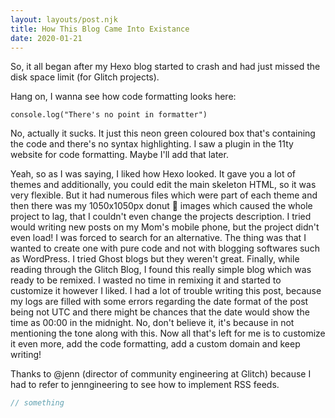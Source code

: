 ```yaml
---
layout: layouts/post.njk
title: How This Blog Came Into Existance
date: 2020-01-21
---
```



So, it all began after my Hexo blog started to crash and had just missed the disk space limit (for Glitch projects).

Hang on, I wanna see how code formatting looks here:

```
console.log("There's no point in formatter")
```

No, actually it sucks. It just this neon green coloured box that's containing the code and there's no syntax highlighting. I saw a plugin in the 11ty website for code formatting. Maybe I'll add that later.

Yeah, so as I was saying, I liked how Hexo looked. It gave you a lot of themes and additionally, you could edit the main skeleton HTML, so it was very flexible. But  it had numerous files which were part of each theme and then there was my 1050x1050px donut 🍩 images which caused the whole project to lag, that I couldn't even change the projects description. I tried would writing new posts on my Mom's mobile phone, but the project didn't even load! I was forced to search for an alternative. The thing was that I wanted to create one with pure code and not with blogging softwares such as WordPress. I tried Ghost blogs but they weren't great. Finally, while reading through the Glitch Blog, I found this really simple blog which was ready to be remixed. I wasted no time in remixing it and started to customize it however I liked. I had a lot of trouble writing this post, because my logs are filled with some errors regarding the date format of the post being not UTC and there might be chances that the date would show the time as 00:00 in the midnight. No, don't believe it, it's because in not mentioning the tone along with this. Now all that's left for me is to customize it even more, add the code formatting, add a custom domain and keep writing!

Thanks to @jenn (director of community engineering at Glitch) because I had to refer to jenngineering to see how to implement RSS feeds.

``` js
// something
```